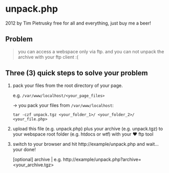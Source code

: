 
# unpack.php

2012 by Tim Pietrusky
free for all and everything, just buy me a beer!


## Problem
> you can access a webspace only via ftp. and you can not unpack the archive with your ftp client :(


## Three (3) quick steps to solve your problem



1. pack your files from the root directory of your page.
     
   e.g. `/var/www/localhost/<your_page_files>`
       
   -> you pack your files from `/var/www/localhost`:
     
   `tar -czf unpack.tgz <your_folder_1>/ <your_folder_2>/ <your_file.php>`

2. upload this file (e.g. unpack.php) plus your archive (e.g. unpack.tgz) to your webspace root folder (e.g. htdocs or wtf) with your ♥ ftp tool 

3. switch to your browser and hit http://example/unpack.php and wait... your done!
        
	[optional] archive | e.g. http://example/unpack.php?archive=<your_archive.tgz>
